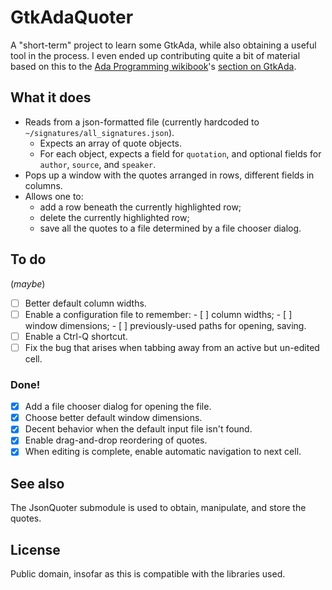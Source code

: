 # GtkAdaQuoter

A "short-term" project to learn some GtkAda, while also obtaining a useful tool in the process.
I even ended up contributing quite a bit of material based on this to the
[Ada Programming wikibook](https://en.m.wikibooks.org/wiki/Ada_Programming)'s
[section on GtkAda](https://en.m.wikibooks.org/wiki/Ada_Programming/Libraries/GUI/GtkAda#).

## What it does

* Reads from a json-formatted file (currently hardcoded to `~/signatures/all_signatures.json`).
  * Expects an array of quote objects.
  * For each object, expects a field for `quotation`, and optional fields for `author`, `source`, and `speaker`.
* Pops up a window with the quotes arranged in rows, different fields in columns.
* Allows one to:
  * add a row beneath the currently highlighted row;
  * delete the currently highlighted row;
  * save all the quotes to a file determined by a file chooser dialog.

## To do

(_maybe_)

- [ ] Better default column widths.
- [ ] Enable a configuration file to remember:
      - [ ] column widths;
      - [ ] window dimensions;
      - [ ] previously-used paths for opening, saving.
- [ ] Enable a Ctrl-Q shortcut.
- [ ] Fix the bug that arises when tabbing away from an active but un-edited cell.

### Done!
- [x] Add a file chooser dialog for opening the file.
- [x] Choose better default window dimensions.
- [x] Decent behavior when the default input file isn't found.
- [x] Enable drag-and-drop reordering of quotes.
- [x] When editing is complete, enable automatic navigation to next cell.

## See also

The JsonQuoter submodule is used to obtain, manipulate, and store the quotes.

## License

Public domain, insofar as this is compatible with the libraries used.
